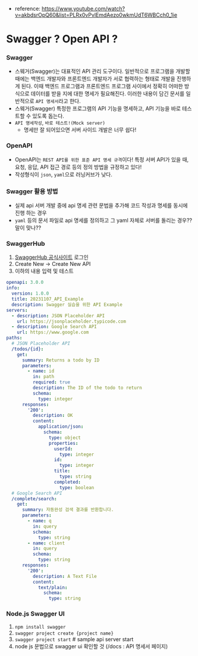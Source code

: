 - reference: https://www.youtube.com/watch?v=akbdsrOpQ60&list=PLRx0vPvlEmdAezo0wkmUdT6WBCch0_1ie

# Swagger ? Open API ?

### Swagger
- 스웨거(Swagger)는 대표적인 API 관리 도구이다. 일반적으로 프로그램을 개발할 때에는 백엔드 개발자와 프론트엔드 개발자가 서로 협력하는 형태로 개발을 진행하게 된다. 이때 백엔드 프로그램과 프론트엔드 프로그램 사이에서 정확히 어떠한 방식으로 데이터를 받을 지에 대한 명세가 필요해진다. 이러한 내용이 담긴 문서를 일반적으로 `API 명세서`라고 한다.
- 스웨거(Swagger) 특정한 프로그램의 API 기능을 명세하고, API 기능을 바로 테스트할 수 있도록 돕는다.
- `API 명세작성`, `바로 테스트!(Mock server)`
    - 명세만 잘 되어있으면 서버 사이드 개발은 너무 쉽다!

### OpenAPI
- OpenAPI는 `REST API를 위한 표준 API 명세 규격`이다! 특정 서버 API가 있을 때, 요청, 응답, API 접근 경로 등의 정의 방법을 규정하고 있다! 
- 작성형식이 `json`, `yaml`으로 러닝커브가 낮다.

### Swagger 활용 방법
- 실제 api 서버 개발 중에 api 명세 관련 문법을 추가해 코드 작성과 명세를 동시에 진행 하는 경우
- `yaml` 등의 문서 파일로 api 명세를 정의하고 그 yaml 자체로 서버를 돌리는 경우?? 말이 맞나??

### SwaggerHub
1. [SwaggerHub 공식사이트](https://app.swaggerhub.com/) 로그인
2. Create New -> Create New API
3. 이하의 내용 입력 및 테스트
```yaml
openapi: 3.0.0
info:
  version: 1.0.0
  title: 20231107_API_Example
  description: Swagger 실습을 위한 API Example
servers:
  - description: JSON Placeholder API
    url: https://jsonplaceholder.typicode.com
  - description: Google Search API
    url: https://www.google.com
paths:
  # JSON Placeholder API
  /todos/{id}:
    get:
      summary: Returns a todo by ID
      parameters: 
        - name: id
          in: path
          required: true
          description: The ID of the todo to return
          schema:
            type: integer
      responses:
        '200':
          description: OK
          content:
            application/json:
              schema:
                type: object
                properties:
                  userId:
                    type: integer
                  id:
                    type: integer
                  title:
                    type: string
                  completed:
                    type: boolean
  # Google Search API
  /complete/search:
    get:
      summary: 자동완성 검색 결과를 반환합니다.
      parameters:
        - name: q
          in: query
          schema:
            type: string
        - name: client
          in: query
          schema:
            type: string
      responses:
        '200':
          description: A Text File
          content:
            text/plain:
              schema:
                type: string
```

### Node.js Swagger UI
1. `npm install swagger`
2. `swagger project create {project name}`
3. `swagger project start`  # sample api server start
4. node js 문법으로 swagger ui 확인할 것 (/docs : API 명세서 페이지)